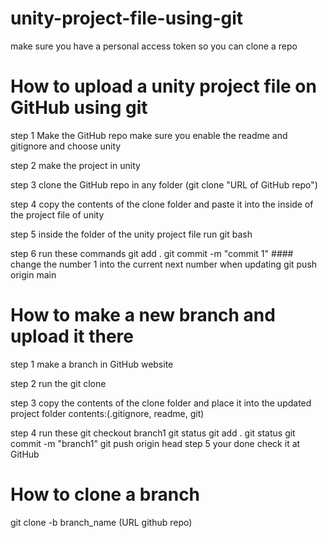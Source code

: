 # unity-project-file-using-git
make sure you have a personal access token so you can clone a repo

# How to upload a unity project file on GitHub using git

step 1 Make the GitHub repo
make sure you enable the readme and gitignore and choose unity

step 2 make the project in unity

step 3 clone the GitHub repo in any folder (git clone "URL of GitHub repo")

step 4 copy the contents of the clone folder and paste it into the inside of the project file of unity

step 5 inside the folder of the unity project file run git bash 

step 6 run these commands 
git add .
git commit -m "commit 1"  #### change the number 1 into the current next number when updating
git push origin main

# How to make a new branch and upload it there

step 1 make a branch in GitHub website 

step 2 run the git clone 

step 3 copy the contents of the clone folder and place it into the updated project folder contents:(.gitignore, readme, git)

step 4 run these
git checkout branch1
git status
git add . 
git status
git commit -m "branch1"
git push origin head
step 5 your done check it at GitHub

# How to clone a branch
git clone -b branch_name (URL github repo)
